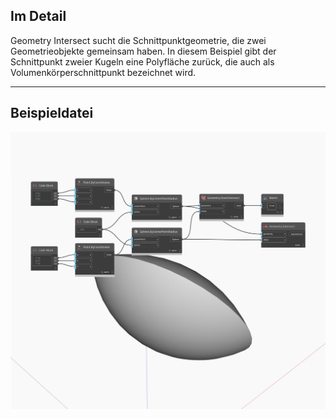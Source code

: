 ## Im Detail
Geometry Intersect sucht die Schnittpunktgeometrie, die zwei Geometrieobjekte gemeinsam haben. In diesem Beispiel gibt der Schnittpunkt zweier Kugeln eine Polyfläche zurück, die auch als Volumenkörperschnittpunkt bezeichnet wird.
___
## Beispieldatei

![Intersect](./Autodesk.DesignScript.Geometry.Geometry.Intersect_img.jpg)

